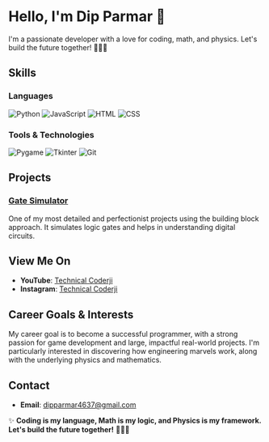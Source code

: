 # Hello, I'm Dip Parmar 👋

I'm a passionate developer with a love for coding, math, and physics. Let's build the future together! 🚀🔢🔬

## Skills

### Languages
![Python](https://img.shields.io/badge/Python-3670A0?style=for-the-badge&logo=python&logoColor=ffdd54)
![JavaScript](https://img.shields.io/badge/JavaScript-F7DF1E?style=for-the-badge&logo=javascript&logoColor=black)
![HTML](https://img.shields.io/badge/HTML-E34F26?style=for-the-badge&logo=html5&logoColor=white)
![CSS](https://img.shields.io/badge/CSS-1572B6?style=for-the-badge&logo=css3&logoColor=white)

### Tools & Technologies
![Pygame](https://img.shields.io/badge/Pygame-3776AB?style=for-the-badge&logo=python&logoColor=white)
![Tkinter](https://img.shields.io/badge/Tkinter-3776AB?style=for-the-badge&logo=python&logoColor=white)
![Git](https://img.shields.io/badge/Git-F05032?style=for-the-badge&logo=git&logoColor=white)

## Projects

### [Gate Simulator](link)
One of my most detailed and perfectionist projects using the building block approach. It simulates logic gates and helps in understanding digital circuits.

## View Me On

- **YouTube**: [Technical Coderji](https://youtube.com/@TechnicalCoderji?si=4q91YNanMTXwXlVM)
- **Instagram**: [Technical Coderji](https://www.instagram.com/technical_coderji?igshid=MzNlNGNkZWQ4Mg==)

## Career Goals & Interests

My career goal is to become a successful programmer, with a strong passion for game development and large, impactful real-world projects. I'm particularly interested in discovering how engineering marvels work, along with the underlying physics and mathematics.

## Contact

- **Email**: [dipparmar4637@gmail.com](mailto:dipparmar4637@gmail.com)
<!-- **LinkedIn**: [Your LinkedIn Profile](linked in) -->

✨ **Coding is my language, Math is my logic, and Physics is my framework. Let's build the future together!** 🚀🔢🔬
